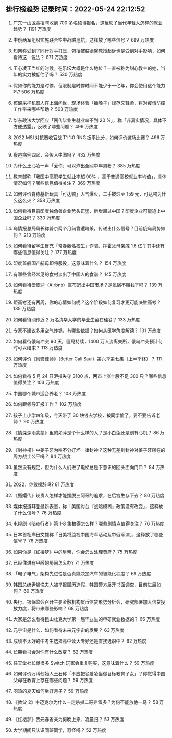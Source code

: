 
## 排行榜趋势 记录时间：2022-05-24 22:12:52
  
  1. 广东一山区县招聘收到 700 多名硕博报名，这反映了当代年轻人怎样的就业趋势？ 1191 万热度
    
  2. 中俄两军组织实施联合空中战略巡航，这释放了哪些信号？ 689 万热度
    
  3. 知网称受到了同行对手打压，包括被赵德馨教授起诉也是受到对手影响，如何看待这一说法？ 671 万热度
    
  4. 王心凌正当红的时候，在乐坛大概是什么地位？一直被称为甜心教主的她，当年的实力被低估了吗？ 530 万热度
    
  5. 假如你的能力是时停，但限制是时停时间不能少于一亿年，你会使用这个能力吗? 506 万热度
    
  6. 核酸采样机器人在上海问世，现场体验「捅嗓子」规范又轻柔，将对疫情防控工作带来哪些帮助？ 503 万热度
    
  7. 华东政法大学回应「网传毕业生就业率不到 20 %」，称「非真实情况，具体不方便透露」，反映了哪些问题？ 499 万热度
    
  8. 2022 MSI 对抗赛收官战 T1 1:0 RNG 扳平比分，如何评价这场比赛？ 496 万热度
    
  9. 猴痘病例四起，会传入中国吗？ 432 万热度
    
  10. 为什么王心凌一声「爱你」可以炸出全网中年男粉？ 385 万热度
    
  11. 教育部称「我国中高职学生就业率超 90% ，高于普通高校就业率均值」，具体情况如何？哪些信息值得关注？ 369 万热度
    
  12. 如何评价肯德基新玩具「可达鸭」人气爆火，二手被炒至 159 元，可达鸭为什么这么火？ 358 万热度
    
  13. 如何看待目前印度独角兽企业势头正猛，新增超过中国？印度企业可能追上中国企业吗？ 330 万热度
    
  14. 乌情报总局局长称普京两个月前曾遭暗杀，传递出什么信号？目前俄乌局势如何？ 213 万热度
    
  15. 如何看待留学生冒充「常春藤名校生」诈骗、挥霍父母亲戚 1.6 亿？其中还有哪些信息值得关注？ 177 万热度
    
  16. 印度首艘国产航母即将服役，这意味着什么？ 154 万热度
    
  17. 有哪些曾经常见的食材淡出了中国人的食谱？ 145 万热度
    
  18. 如何看待爱彼迎（Airbnb）宣布退出中国市场？是民宿不赚钱了吗？ 139 万热度
    
  19. 距高考还有两周，你的心情如何呢？这个阶段如何复习才更可能决胜高考？ 135 万热度
    
  20. 如何看待网传近 2 万名清华大学的毕业生留在硅谷？ 133 万热度
    
  21. 专家不建议多用空气炸锅，有哪些依据？如何从医学角度解读？ 131 万热度
    
  22. 如何看待俄乌冲突 90 天，僵局持续，1400 万人流离失所，俄乌冲突预计何时可以结束？ 113 万热度
    
  23. 如何评价《风骚律师》（Better Call Saul）第六季第七集（上半季终）？ 111 万热度
    
  24. 如何看待 5 月 24 日沪指失守 3100 点，两市上涨个股不足 300 只？哪些信息值得关注？ 103 万热度
    
  25. 中国哪个城市适合养老？ 103 万热度
    
  26. 如何跟领导汇报工作？ 102 万热度
    
  27. 孩子上小学四年级，今天带了 30 块钱去学校，被同学偷了，要不要告诉老师？ 90 万热度
    
  28. 《情深深雨蒙蒙》里的如萍是个什么样的人？是小白兔还是别有心机？ 86 万热度
    
  29. 《封神榜》中姜子牙为啥不分好坏一律封神？这种无差别封神对姜子牙所在的周方战士公平吗？ 84 万热度
    
  30. 虽然没有规定，但为什么人们进了电梯总是下意识的回头面向门口？ 84 万热度
    
  31. 2022，你敢裸辞吗? 81 万热度
    
  32. 《甄嬛传》瑛贵人怎样才能摆脱三阿哥的追求，在后宫生存下去？ 80 万热度
    
  33. 媒体报道拜登最新表态，称「美国对台『战略模糊』政策没有改变」，这释放了什么信号？ 76 万热度
    
  34. 电视剧《暗夜行者》第 1-8 集拍得怎么样？哪些剧情点值得关注？ 76 万热度
    
  35. 日本首相岸田文雄称「日美将监视中国海军活动及中俄军演」，这释放了哪些信号？ 76 万热度
    
  36. 如果你是《红楼梦》中的皇帝，你会怎么处理贾府？ 75 万热度
    
  37. 已经住进有甲醛的房间怎么办? 71 万热度
    
  38. 「电子电气」架构先进性是否真能决定汽车的智能化程度？ 69 万热度
    
  39. 韩国总统尹锡悦夫人被举报履历造假，韩国警方展开书面调查，目前进展如何？ 69 万热度
    
  40. 央行、银保监会召开主要金融机构货币信贷形势分析会，研究部署加大信贷投放力度，将带来哪些影响？ 68 万热度
    
  41. 大家是怎么看待昆山杜克大学第一届毕业生的申研就业数据的？ 66 万热度
    
  42. 元宇宙是什么，如何看待未来元宇宙的发展？ 63 万热度
    
  43. 成绩不太好的中考生选择高中读大专好还是直接选职中？ 62 万热度
    
  44. 长期看书会对你有什么改变？ 62 万热度
    
  45. 任天堂社长爆很多 Switch 玩家会重复购买，这意味着什么？ 59 万热度
    
  46. 如何评价万科创始人王石称「不应把谷爱凌当做目标教育子女」？你觉得中国父母在教育上存在哪些问题？ 59 万热度
    
  47. 闷热的夏天如何坐好月子？ 59 万热度
    
  48. 《教父 2》中迈克尔为什么一定杀掉二哥弗雷多？为何不能放他一马？ 58 万热度
    
  49. 《红楼梦》贾元春省亲为何晚上来、凌晨归？ 53 万热度
    
  50. 大学期间只认识同班同学，奇怪吗？ 52 万热度
    